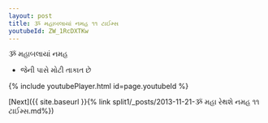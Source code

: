 ```yaml
---
layout: post
title: ૐ મહાબલાયાં નમહ ૧૧ ટાઈમ્સ
youtubeId: ZW_1RcDXTKw
---
```

 
 
 ૐ મહાબલાયાં નમહ  
 
 -  જેની પાસે મોટી તાકાત છે 
 
  
 
  
 
 
 
 
 
 


{% include youtubePlayer.html id=page.youtubeId %}
 
[Next]({{ site.baseurl }}{% link  split1/_posts/2013-11-21-ૐ મહા રેથશે નમહ ૧૧ ટાઈમ્સ.md%})
 
